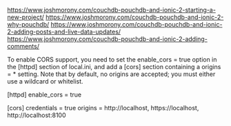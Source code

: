 https://www.joshmorony.com/couchdb-pouchdb-and-ionic-2-starting-a-new-project/
https://www.joshmorony.com/couchdb-pouchdb-and-ionic-2-why-pouchdb/
https://www.joshmorony.com/couchdb-pouchdb-and-ionic-2-adding-posts-and-live-data-updates/
https://www.joshmorony.com/couchdb-pouchdb-and-ionic-2-adding-comments/



To enable CORS support, you need to set the enable_cors = true option in the [httpd] section of local.ini, and add a [cors] section containing a origins = * setting. Note that by default, no origins are accepted; you must either use a wildcard or whitelist.

[httpd]
enable_cors = true

[cors]
credentials = true
origins = http://localhost, https://localhost, http://localhost:8100
